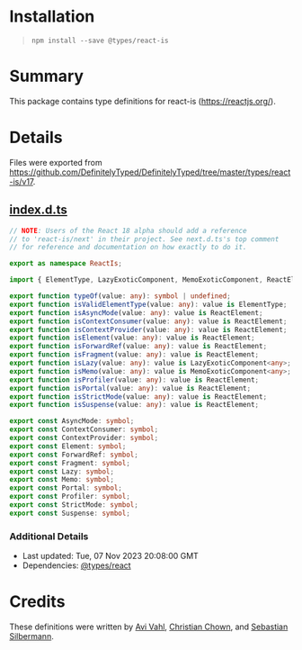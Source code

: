 # Installation
> `npm install --save @types/react-is`

# Summary
This package contains type definitions for react-is (https://reactjs.org/).

# Details
Files were exported from https://github.com/DefinitelyTyped/DefinitelyTyped/tree/master/types/react-is/v17.
## [index.d.ts](https://github.com/DefinitelyTyped/DefinitelyTyped/tree/master/types/react-is/v17/index.d.ts)
````ts
// NOTE: Users of the React 18 alpha should add a reference
// to 'react-is/next' in their project. See next.d.ts's top comment
// for reference and documentation on how exactly to do it.

export as namespace ReactIs;

import { ElementType, LazyExoticComponent, MemoExoticComponent, ReactElement } from "react";

export function typeOf(value: any): symbol | undefined;
export function isValidElementType(value: any): value is ElementType;
export function isAsyncMode(value: any): value is ReactElement;
export function isContextConsumer(value: any): value is ReactElement;
export function isContextProvider(value: any): value is ReactElement;
export function isElement(value: any): value is ReactElement;
export function isForwardRef(value: any): value is ReactElement;
export function isFragment(value: any): value is ReactElement;
export function isLazy(value: any): value is LazyExoticComponent<any>;
export function isMemo(value: any): value is MemoExoticComponent<any>;
export function isProfiler(value: any): value is ReactElement;
export function isPortal(value: any): value is ReactElement;
export function isStrictMode(value: any): value is ReactElement;
export function isSuspense(value: any): value is ReactElement;

export const AsyncMode: symbol;
export const ContextConsumer: symbol;
export const ContextProvider: symbol;
export const Element: symbol;
export const ForwardRef: symbol;
export const Fragment: symbol;
export const Lazy: symbol;
export const Memo: symbol;
export const Portal: symbol;
export const Profiler: symbol;
export const StrictMode: symbol;
export const Suspense: symbol;

````

### Additional Details
 * Last updated: Tue, 07 Nov 2023 20:08:00 GMT
 * Dependencies: [@types/react](https://npmjs.com/package/@types/react)

# Credits
These definitions were written by [Avi Vahl](https://github.com/AviVahl), [Christian Chown](https://github.com/christianchown), and [Sebastian Silbermann](https://github.com/eps1lon).
